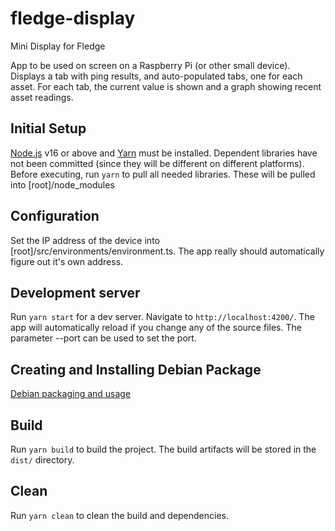 # fledge-display
Mini Display for Fledge

App to be used on screen on a Raspberry Pi (or other small device). Displays a tab with ping results, and auto-populated tabs, one for each asset. For each tab, the current value is shown and a graph showing recent asset readings.

## Initial Setup
[Node.js](https://nodejs.org/en) v16 or above and [Yarn](https://www.npmjs.com/package/yarn) must be installed.
Dependent libraries have not been committed (since they will be different on different platforms). Before executing, run `yarn` to pull all needed libraries. These will be pulled into [root]/node_modules

## Configuration
Set the IP address of the device into [root]/src/environments/environment.ts. The app really should automatically figure out it's own address.

## Development server

Run `yarn start` for a dev server. Navigate to `http://localhost:4200/`. The app will automatically reload if you change any of the source files. The parameter --port can be used to set the port.

## Creating and Installing Debian Package
[Debian packaging and usage](debian-readme.md)

## Build

Run `yarn build` to build the project. The build artifacts will be stored in the `dist/` directory.

## Clean

Run `yarn clean` to clean the build and dependencies.

